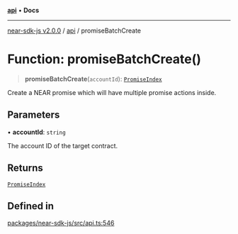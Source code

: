 [**api**](../README.md) • **Docs**

***

[near-sdk-js v2.0.0](../../packages.md) / [api](../README.md) / promiseBatchCreate

# Function: promiseBatchCreate()

> **promiseBatchCreate**(`accountId`): [`PromiseIndex`](../../utils/type-aliases/PromiseIndex.md)

Create a NEAR promise which will have multiple promise actions inside.

## Parameters

• **accountId**: `string`

The account ID of the target contract.

## Returns

[`PromiseIndex`](../../utils/type-aliases/PromiseIndex.md)

## Defined in

[packages/near-sdk-js/src/api.ts:546](https://github.com/dim-daskalov/near-sdk-js/blob/d72c9c5d6e6863e8c60ad0aa42a57e43d9805f07/packages/near-sdk-js/src/api.ts#L546)
